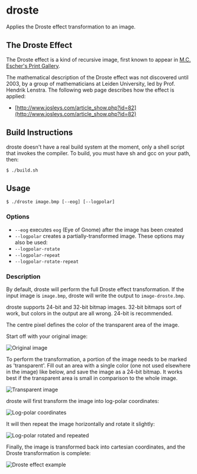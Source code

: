 droste
======

Applies the Droste effect transformation to an image.

The Droste Effect
-----------------

The Droste effect is a kind of recursive image, first known to appear in
[M.C. Escher's Print Gallery](http://escherdroste.math.leidenuniv.nl/index.php?menu=escher&sub=orig).

The mathematical description of the Droste effect was not discovered until 2003,
by a group of mathematicians at Leiden University, led by Prof. Hendrik Lenstra.
The following web page describes how the effect is applied:

* [http://www.josleys.com/article_show.php?id=82](http://www.josleys.com/article_show.php?id=82)

Build Instructions
------------------

droste doesn't have a real build system at the moment, only a shell script that
invokes the compiler. To build, you must have sh and gcc on your path, then:

    $ ./build.sh

Usage
-----

    $ ./droste image.bmp [--eog] [--logpolar]

### Options

* `--eog` executes `eog` (Eye of Gnome) after the image has been created
* `--logpolar` creates a partially-transformed image. These options may also
be used:
 * `--logpolar-rotate`
 * `--logpolar-repeat`
 * `--logpolar-rotate-repeat`

### Description

By default, droste will perform the full Droste effect transformation. If the
input image is `image.bmp`, droste will write the output to `image-droste.bmp`.

droste supports 24-bit and 32-bit bitmap images. 32-bit bitmaps sort of work,
but colors in the output are all wrong. 24-bit is recommended.

The centre pixel defines the color of the transparent area of the image.

Start off with your original image:

![Original image](https://github.com/downloads/tcoxon/droste/wallpicture-original.jpg "Original image")

To perform the transformation, a portion of the image needs to be marked as
'transparent'. Fill out an area with a single color (one not used elsewhere in
the image) like below, and save the image as a 24-bit bitmap. It works best if the
transparent area is small in comparison to the whole image.

![Transparent image](https://github.com/downloads/tcoxon/droste/wallpicture.jpg "Transparent image")

droste will first transform the image into log-polar coordinates:

![Log-polar coordinates](https://github.com/downloads/tcoxon/droste/wallpicture-logpolar.jpg "Log-polar coordinates")

It will then repeat the image horizontally and rotate it slightly:

![Log-polar rotated and repeated](https://github.com/downloads/tcoxon/droste/wallpicture-logpolar-repeat-rotate.jpg "Log-polar rotated and repeated")

Finally, the image is transformed back into cartesian coordinates, and the Droste transformation is complete:

![Droste effect example](https://github.com/downloads/tcoxon/droste/wallpicture-droste.jpg "Droste effect example")
